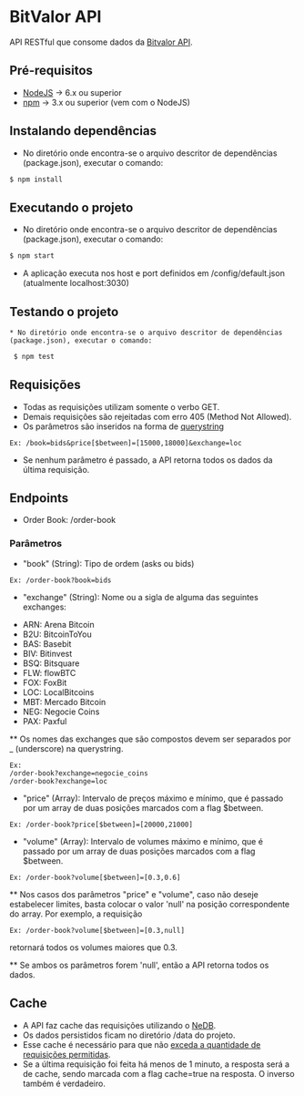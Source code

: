 # BitValor API

API RESTful que consome dados da [Bitvalor API](https://bitvalor.com/api).

## Pré-requisitos
  * [NodeJS](https://nodejs.org/) -> 6.x ou superior
  * [npm](https://www.npmjs.com/) -> 3.x ou superior (vem com o NodeJS)

## Instalando dependências
  * No diretório onde encontra-se o arquivo descritor de dependências (package.json), executar o comando:
 ```sh
 $ npm install
 ```

## Executando o projeto
  * No diretório onde encontra-se o arquivo descritor de dependências (package.json), executar o comando:
 ```sh
 $ npm start
 ```
  * A aplicação executa nos host e port definidos em /config/default.json (atualmente localhost:3030)

## Testando o projeto
    * No diretório onde encontra-se o arquivo descritor de dependências (package.json), executar o comando:
```sh
 $ npm test
```
## Requisições
* Todas as requisições utilizam somente o verbo GET.
* Demais requisições são rejeitadas com erro 405 (Method Not Allowed).
* Os parâmetros são inseridos na forma de [querystring](https://nodejs.org/api/querystring.html#querystring_querystring_parse_str_sep_eq_options)

```
Ex: /book=bids&price[$between]=[15000,18000]&exchange=loc
```

* Se nenhum parâmetro é passado, a API retorna todos os dados da última requisição.

## Endpoints
* Order Book: /order-book

### Parâmetros
* "book" (String): Tipo de ordem (asks ou bids)

```
Ex: /order-book?book=bids
```

* "exchange" (String): Nome ou a sigla de alguma das seguintes exchanges:

- ARN: Arena Bitcoin
- B2U: BitcoinToYou
- BAS: Basebit
- BIV: Bitinvest
- BSQ: Bitsquare
- FLW: flowBTC
- FOX: FoxBit
- LOC: LocalBitcoins
- MBT: Mercado Bitcoin
- NEG: Negocie Coins
- PAX: Paxful

** Os nomes das exchanges que são compostos devem ser separados por _ (underscore) na querystring.

```
Ex: 
/order-book?exchange=negocie_coins
/order-book?exchange=loc
```

* "price" (Array): Intervalo de preços máximo e mínimo, que é passado por um array de duas posições marcados com a flag $between.

```
Ex: /order-book?price[$between]=[20000,21000]
```

*  "volume" (Array):  Intervalo de volumes máximo e mínimo, que é passado por um array de duas posições marcados com a flag $between.

```
Ex: /order-book?volume[$between]=[0.3,0.6]
```

** Nos casos dos parâmetros "price" e "volume", caso não deseje estabelecer limites, basta colocar o valor 'null' na posição correspondente do array. Por exemplo, a requisição

```
Ex: /order-book?volume[$between]=[0.3,null]
```
retornará todos os volumes maiores que 0.3. 

** Se ambos os parâmetros forem 'null', então a API retorna todos os dados.


## Cache
* A API faz cache das requisições utilizando o [NeDB](https://github.com/louischatriot/nedb).
*  Os dados persistidos ficam no diretório /data do projeto.
* Esse cache é necessário para que não [exceda a quantidade de requisições permitidas](https://bitvalor.com/api).
* Se a última requisição foi feita há menos de 1 minuto, a resposta será a de cache, sendo marcada com a flag cache=true na resposta. O inverso também é verdadeiro.

